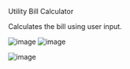 Utility Bill Calculator

Calculates the bill using user input.

![image](https://github.com/user-attachments/assets/0c786858-2869-4034-b4c9-5e35215104fc)
![image](https://github.com/user-attachments/assets/3cbac1a4-b1de-4389-a354-b9f8081873cb)

![image](https://github.com/user-attachments/assets/699e5497-1e04-4de0-add4-63ad49c6306c)

